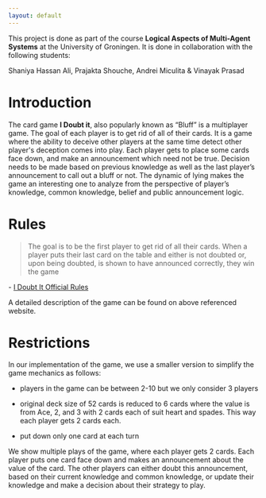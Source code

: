 ```yaml
---
layout: default
---
```


This project is done as part of the course **Logical Aspects of Multi-Agent Systems** at the University of Groningen. It is done in collaboration with the following students:

Shaniya Hassan Ali, Prajakta Shouche, Andrei Miculita & Vinayak Prasad

# Introduction

The card game **I Doubt it**, also popularly known as “Bluff” is a multiplayer game. The goal of each player is to get rid of all of their cards. It is a game where the ability to deceive other players at the same time detect other player's deception comes into play. Each player gets to place some cards face down, and make an announcement which need not be true. Decision needs to be made based on previous knowledge as well as the last player’s announcement to call out a bluff or not. The dynamic of lying makes the game an interesting one to analyze from the perspective of player’s knowledge, common knowledge, belief and public announcement logic.

# Rules

 > The goal is to be the first player to get rid of all their cards. When a player puts their last card on the table and either is not doubted or, upon being doubted, is shown to have announced correctly, they win the game

 \- [I Doubt It Official Rules](https://bicyclecards.com/how-to-play/i-doubt-it/)

A detailed description of the game can be found on above referenced website.

# Restrictions

In our implementation of the game, we use a smaller version to simplify the game mechanics as follows:

* players in the game can be between 2-10 but we only consider 3 players

* original deck size of 52 cards is reduced to 6 cards where the value is from Ace, 2, and 3 with 2 cards each of suit heart and spades. This way each player gets 2 cards each.

* put down only one card at each turn

We show multiple plays of the game, where each player gets 2 cards. Each player puts one card face down and makes an announcement about the value of the card. The other players can either doubt this announcement, based on their current knowledge and common knowledge, or update their knowledge and make a decision about their strategy to play.
